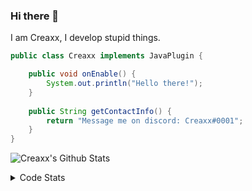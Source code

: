 ### Hi there 👋

I am Creaxx, I develop stupid things. 

```java
public class Creaxx implements JavaPlugin {

    public void onEnable() {
        System.out.println("Hello there!");
    }
    
    public String getContactInfo() {
        return "Message me on discord: Creaxx#0001";
    }
}
```

![Creaxx's Github Stats](https://github-readme-stats.vercel.app/api?username=CreaxxOG&show_icons=true&theme=dark&count_private=true)

<details>
  <summary>Code Stats</summary>

<!--START_SECTION:waka-->
![Code Time](http://img.shields.io/badge/Code%20Time-651%20hrs%204%20mins-blue)

![Lines of code](https://img.shields.io/badge/From%20Hello%20World%20I%27ve%20Written-26%20Thousand%20lines%20of%20code-blue)

**🐱 My GitHub Data** 

> 🏆 94 Contributions in the Year 2022
 > 
> 📦 388.6 kB Used in GitHub's Storage 
 > 
> 🚫 Not Opted to Hire
 > 
> 📜 1 Public Repository 
 > 
> 🔑 5 Private Repositories  
 > 
**I'm a Night 🦉** 

```text
🌞 Morning    15 commits     ██░░░░░░░░░░░░░░░░░░░░░░░   8.47% 
🌆 Daytime    60 commits     ████████░░░░░░░░░░░░░░░░░   33.9% 
🌃 Evening    97 commits     █████████████░░░░░░░░░░░░   54.8% 
🌙 Night      5 commits      ░░░░░░░░░░░░░░░░░░░░░░░░░   2.82%

```
📅 **I'm Most Productive on Thursday** 

```text
Monday       20 commits     ██░░░░░░░░░░░░░░░░░░░░░░░   11.3% 
Tuesday      22 commits     ███░░░░░░░░░░░░░░░░░░░░░░   12.43% 
Wednesday    25 commits     ███░░░░░░░░░░░░░░░░░░░░░░   14.12% 
Thursday     34 commits     ████░░░░░░░░░░░░░░░░░░░░░   19.21% 
Friday       30 commits     ████░░░░░░░░░░░░░░░░░░░░░   16.95% 
Saturday     27 commits     ███░░░░░░░░░░░░░░░░░░░░░░   15.25% 
Sunday       19 commits     ██░░░░░░░░░░░░░░░░░░░░░░░   10.73%

```


📊 **This Week I Spent My Time On** 

```text
💬 Programming Languages: 
Java                     8 hrs 28 mins       ████████████████████████░   97.85% 
XML                      5 mins              ░░░░░░░░░░░░░░░░░░░░░░░░░   1.07% 
YAML                     5 mins              ░░░░░░░░░░░░░░░░░░░░░░░░░   0.97% 
TypeScript               0 secs              ░░░░░░░░░░░░░░░░░░░░░░░░░   0.11% 
yarn.lock                0 secs              ░░░░░░░░░░░░░░░░░░░░░░░░░   0.0%

🔥 Editors: 
IntelliJ                 8 hrs 39 mins       █████████████████████████   100.0%

```

**I Mostly Code in Java** 

```text
Java                     5 repos             █████████████████░░░░░░░░   71.43% 
EJS                      1 repo              ███░░░░░░░░░░░░░░░░░░░░░░   14.29% 
Kotlin                   1 repo              ███░░░░░░░░░░░░░░░░░░░░░░   14.29%

```



 Last Updated on 24/05/2022 18:32:15 UTC
<!--END_SECTION:waka-->
</details>
